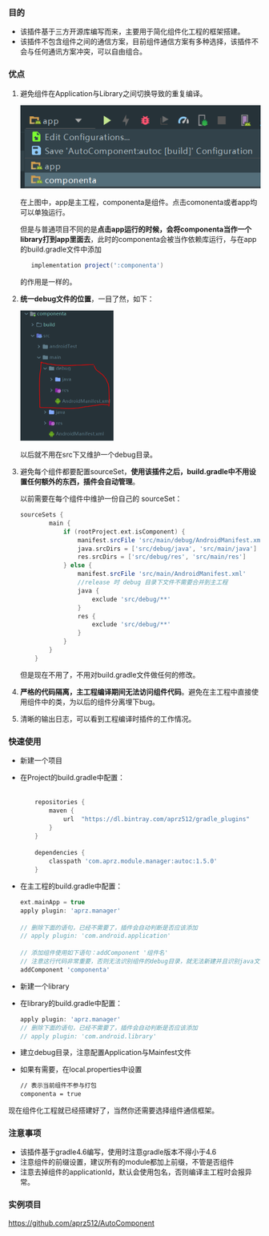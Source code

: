 ### 目的
- 该插件基于三方开源库编写而来，主要用于简化组件化工程的框架搭建。
- 该插件不包含组件之间的通信方案，目前组件通信方案有多种选择，该插件不会与任何通讯方案冲突，可以自由组合。



### 优点
1. 避免组件在Application与Library之间切换导致的重复编译。

   ![](1.PNG)

   在上图中，app是主工程，componenta是组件。点击comonenta或者app均可以单独运行。



   但是与普通项目不同的是**点击app运行的时候，会将componenta当作一个library打到app里面去**，此时的componenta会被当作依赖库运行，与在app的build.gradle文件中添加 

   ```groovy
      implementation project(':componenta')
   ```

   的作用是一样的。





2. **统一debug文件的位置**，一目了然，如下：

   <img src="2.PNG" style="zoom:50%" />

   以后就不用在src下又维护一个debug目录。



3. 避免每个组件都要配置sourceSet，**使用该插件之后，build.gradle中不用设置任何额外的东西，插件会自动管理**。

   以前需要在每个组件中维护一份自己的 sourceSet：

   ```groovy
   sourceSets {
           main {
               if (rootProject.ext.isComponent) {
                   manifest.srcFile 'src/main/debug/AndroidManifest.xml'
                   java.srcDirs = ['src/debug/java', 'src/main/java']
                   res.srcDirs = ['src/debug/res', 'src/main/res']
               } else {
                   manifest.srcFile 'src/main/AndroidManifest.xml'
                   //release 时 debug 目录下文件不需要合并到主工程
                   java {
                       exclude 'src/debug/**'
                   }
                   res {
                       exclude 'src/debug/**'
                   }
               }
           }
       }
   ```

   但是现在不用了，不用对build.gradle文件做任何的修改。

4. **严格的代码隔离，主工程编译期间无法访问组件代码**。避免在主工程中直接使用组件中的类，为以后的组件分离埋下bug。

5. 清晰的输出日志，可以看到工程编译时插件的工作情况。



### 快速使用

- 新建一个项目

- 在Project的build.gradle中配置：

    ```gradle
    
        repositories {
            maven {
                url  "https://dl.bintray.com/aprz512/gradle_plugins" 
            }
        }
    
        dependencies {
            classpath 'com.aprz.module.manager:autoc:1.5.0'
        }
    
    ```

- 在主工程的build.gradle中配置：
    ```gradle
    ext.mainApp = true
    apply plugin: 'aprz.manager'
    
    // 删除下面的语句，已经不需要了，插件会自动判断是否应该添加
    // apply plugin: 'com.android.application'
    
    // 添加组件使用如下语句：addComponent '组件名'
    // 注意这行代码非常重要，否则无法识别组件的debug目录，就无法新建并且识别java文件
    addComponent 'componenta'
    
    ```

- 新建一个library

- 在library的build.gradle中配置：

    ```gradle
    apply plugin: 'aprz.manager'
    // 删除下面的语句，已经不需要了，插件会自动判断是否应该添加
    // apply plugin: 'com.android.library'
    ```

- 建立debug目录，注意配置Application与Mainfest文件

- 如果有需要，在local.properties中设置

    ```cmd
    // 表示当前组件不参与打包
    componenta = true
    ```



现在组件化工程就已经搭建好了，当然你还需要选择组件通信框架。



### 注意事项

- 该插件基于gradle4.6编写，使用时注意gradle版本不得小于4.6
- 注意组件的前缀设置，建议所有的module都加上前缀，不管是否组件
- 注意去掉组件的applicationId，默认会使用包名，否则编译主工程时会报异常。



### 实例项目

https://github.com/aprz512/AutoComponent
